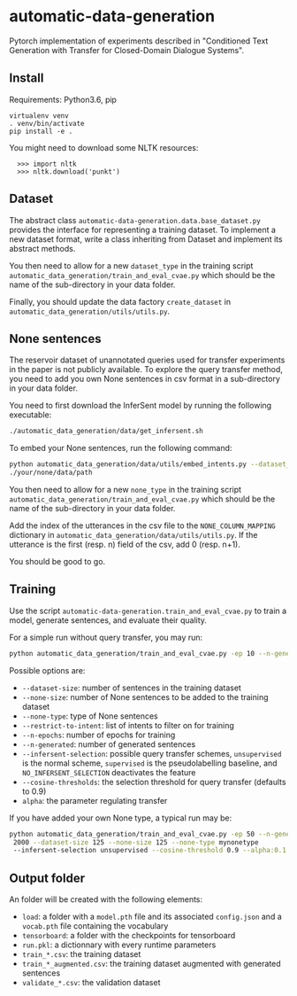 # automatic-data-generation

Pytorch implementation of experiments described in "Conditioned Text Generation with Transfer for Closed-Domain Dialogue Systems".

## Install

Requirements: Python3.6, pip

```
virtualenv venv
. venv/bin/activate
pip install -e .
```

You might need to download some NLTK resources:

```
  >>> import nltk
  >>> nltk.download('punkt')
```

## Dataset

The abstract class `automatic-data-generation.data.base_dataset.py` provides the interface for representing a training dataset. To implement a new dataset format, write a class inheriting from Dataset and implement its abstract methods.

You then need to allow for a new `dataset_type` in the training script 
`automatic_data_generation/train_and_eval_cvae.py` which should be the name 
of the sub-directory in your data folder.

Finally, you should update the data factory `create_dataset` in
`automatic_data_generation/utils/utils.py`.

## None sentences

The reservoir dataset of unannotated queries used for transfer experiments 
in the paper is not publicly available. To explore the query transfer 
method, you need to add you own None sentences in csv format in a 
sub-directory in your data folder. 

You need to first download the InferSent model by running the following 
executable:
```bash
./automatic_data_generation/data/get_infersent.sh
```

To embed your None sentences, run the following command:
```bash
python automatic_data_generation/data/utils/embed_intents.py --dataset_path 
./your/none/data/path
```

You then need to allow for a new `none_type` in the training script 
`automatic_data_generation/train_and_eval_cvae.py` which should be the name 
of the sub-directory in your data folder.

Add the index of the utterances in the csv file to the 
`NONE_COLUMN_MAPPING` dictionary in 
`automatic_data_generation/data/utils/utils.py`. If the utterance is the 
first (resp. n) field of the csv, add 0 (resp. n+1).

You should be good to go.

## Training

Use the script `automatic-data-generation.train_and_eval_cvae.py` to train a model, generate sentences, and evaluate their quality.

For a simple run without query transfer, you may run:
```bash
python automatic_data_generation/train_and_eval_cvae.py -ep 10 --n-generated 100 --dataset-size 125
```

Possible options are:
* `--dataset-size`: number of sentences in the training dataset
* `--none-size`: number of None sentences to be added to the training dataset 
* `--none-type`: type of None sentences
* `--restrict-to-intent`: list of intents to filter on for training
* `--n-epochs`: number of epochs for training
* `--n-generated`: number of generated sentences
* `--infersent-selection`: possible query transfer schemes, `unsupervised` 
is the normal scheme, `supervised` is 
the pseudolabelling baseline, and `NO_INFERSENT_SELECTION` deactivates the 
feature
* `--cosine-thresholds`: the selection threshold for query transfer (defaults
 to 0.9)
* `alpha`: the parameter regulating transfer


If you have added your own None type, a typical run may be:
```bash
python automatic_data_generation/train_and_eval_cvae.py -ep 50 --n-generated
 2000 --dataset-size 125 --none-size 125 --none-type mynonetype 
 --infersent-selection unsupervised --cosine-threshold 0.9 --alpha:0.1
```
                   
## Output folder

An folder will be created with the following elements:
* `load`: a folder with a `model.pth` file and its associated `config.json` 
and a `vocab.pth` file containing the vocabulary
* `tensorboard`: a folder with the checkpoints for tensorboard
* `run.pkl`: a dictionnary with every runtime parameters
* `train_*.csv`: the training dataset
* `train_*_augmented.csv`: the training dataset augmented with generated sentences
* `validate_*.csv`: the validation dataset

